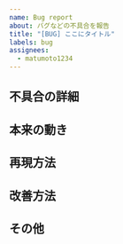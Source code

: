 ```yaml
---
name: Bug report
about: バグなどの不具合を報告
title: "[BUG] ここにタイトル"
labels: bug
assignees:
  - matumoto1234
---
```


## 不具合の詳細
<!-- できるだけ具体的な詳細の説明 -->

## 本来の動き
<!-- 想定される正常な動作 -->

## 再現方法
<!-- 環境や手順の説明 -->

## 改善方法
<!-- 改善するために必要なこと -->

## その他